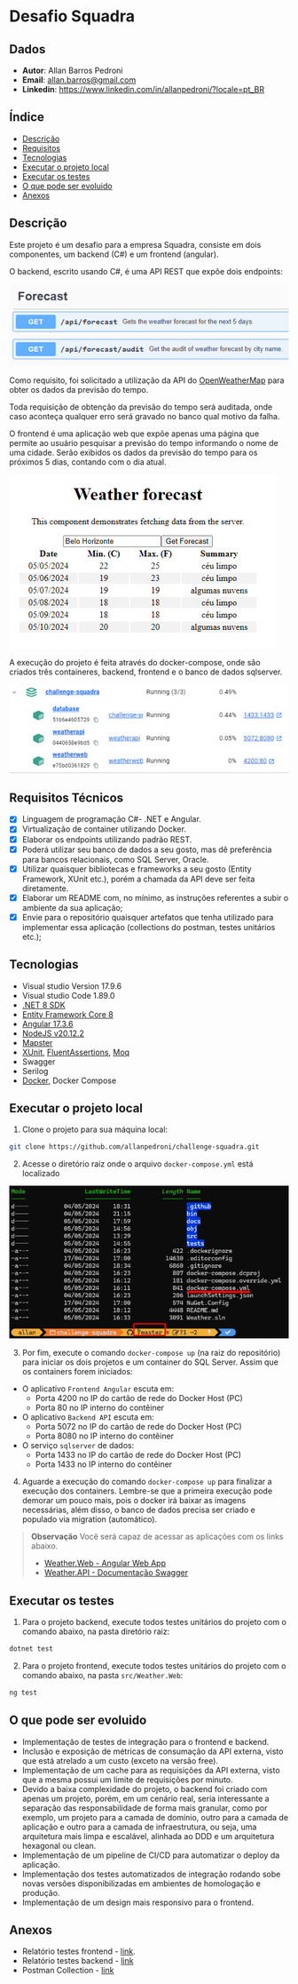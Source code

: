 # Desafio Squadra

## Dados

- **Autor**: Allan Barros Pedroni
- **Email**: <allan.barros@gmail.com>
- **Linkedin**: <https://www.linkedin.com/in/allanpedroni/?locale=pt_BR>

## Índice

- [Descrição](#descrição)
- [Requisitos](#requisitos)
- [Tecnologias](#tecnologias)
- [Executar o projeto local](#executar-o-projeto-local)
- [Executar os testes](#executar-os-testes)
- [O que pode ser evoluido](#o-que-pode-ser-evoluido)
- [Anexos](#anexos)

## Descrição

Este projeto é um desafio para a empresa Squadra, consiste em dois componentes, um backend (C#) e um frontend (angular).

O backend, escrito usando C#, é uma API REST que expõe dois endpoints:

![Endpoints swagger](docs/endpoints-swagger.png)

Como requisito, foi solicitado a utilização da API do [OpenWeatherMap](https://openweathermap.org/forecast5) para obter os dados da previsão do tempo.

Toda requisição de obtenção da previsão do tempo será auditada, onde caso aconteça qualquer erro será gravado no banco qual motivo da falha.

O frontend é uma aplicação web que expõe apenas uma página que permite ao usuário pesquisar a previsão do tempo informando o nome de uma cidade. Serão exibidos os dados da previsão do tempo para os próximos 5 dias, contando com o dia atual.

![Pagina weather forecast](docs/pagina-weather-forecast.png)

A execução do projeto é feita através do docker-compose, onde são criados três containeres, backend, frontend e o banco de dados sqlserver.

![Docker compose status](docs/docker-compose-status.png)

## Requisitos Técnicos

- [x] Linguagem de programação C#- .NET e Angular.
- [x] Virtualização de container utilizando Docker.
- [x] Elaborar os endpoints utilizando padrão REST.
- [x] Poderá utilizar seu banco de dados a seu gosto, mas dê preferência para bancos relacionais, como SQL Server, Oracle.
- [x] Utilizar quaisquer bibliotecas e frameworks a seu gosto (Entity Framework, XUnit etc.), porém a chamada da API deve ser feita diretamente.
- [x] Elaborar um README com, no mínimo, as instruções referentes a subir o ambiente da sua aplicação;
- [x] Envie para o repositório quaisquer artefatos que tenha utilizado para implementar essa aplicação (collections do postman, testes unitários etc.);

## Tecnologias

- Visual studio Version 17.9.6
- Visual studio Code 1.89.0
- [.NET 8 SDK](https://dotnet.microsoft.com/pt-br/download/dotnet/8.0)
- [Entity Framework Core 8](https://docs.microsoft.com/en-us/ef/core/)
- [Angular 17.3.6](https://angular.io/)
- [NodeJS v20.12.2](https://angular.io/)
- [Mapster](https://github.com/MapsterMapper/Mapster)
- [XUnit](https://nunit.org/), [FluentAssertions](https://fluentassertions.com/), [Moq](https://github.com/moq)
- Swagger
- Serilog
- [Docker](https://www.docker.com/), Docker Compose

## Executar o projeto local

1. Clone o projeto para sua máquina local:

```bash
git clone https://github.com/allanpedroni/challenge-squadra.git
```

2. Acesse o diretório raiz onde o arquivo `docker-compose.yml` está localizado

![Repositório raiz](docs/repositorio-raiz.png)

3. Por fim, execute o comando `docker-compose up` (na raiz do repositório) para iniciar os dois projetos e um container do SQL Server. Assim que os containers forem iniciados:

- O aplicativo `Frontend Angular` escuta em:
  - Porta 4200 no IP do cartão de rede do Docker Host (PC)
  - Porta 80 no IP interno do contêiner
- O aplicativo `Backend API` escuta em:  
  - Porta 5072 no IP do cartão de rede do Docker Host (PC)
  - Porta 8080 no IP interno do contêiner
- O serviço `sqlserver` de dados:
  - Porta 1433 no IP do cartão de rede do Docker Host (PC)
  - Porta 1433 no IP interno do contêiner

4. Aguarde a execução do comando `docker-compose up` para finalizar a execução dos containers. Lembre-se que a primeira execução pode demorar um pouco mais, pois o docker irá baixar as imagens necessárias, além disso, o banco de dados precisa ser criado e populado via migration (automático).

>**Observação** Você será capaz de acessar as aplicações com os links abaixo.
>
> - [Weather.Web - Angular Web App](http://localhost:4200/)
> - [Weather.API - Documentação Swagger](http://localhost:5072/swagger/index.html)

## Executar os testes

1. Para o projeto backend, execute todos testes unitários do projeto com o comando abaixo, na pasta diretório raiz:

```bash
dotnet test
```

2. Para o projeto frontend, execute todos testes unitários do projeto com o comando abaixo, na pasta `src/Weather.Web`:

```bash
ng test
```

## O que pode ser evoluido

- Implementação de testes de integração para o frontend e backend.
- Inclusão e exposição de métricas de consumação da API externa, visto que está atrelado a um custo (exceto na versão free).
- Implementação de um cache para as requisições da API externa, visto que a mesma possui um limite de requisições por minuto.
- Devido a baixa complexidade do projeto, o backend foi criado com apenas um projeto, porém, em um cenário real, seria interessante a separação das responsabilidade de forma mais granular, como por exemplo, um projeto para a camada de domínio, outro para a camada de aplicação e outro para a camada de infraestrutura, ou seja, uma arquitetura mais limpa e escalável, alinhada ao DDD e um arquitetura hexagonal ou clean.
- Implementação de um pipeline de CI/CD para automatizar o deploy da aplicação.
- Implementação dos testes automatizados de integração rodando sobe novas versões disponibilizadas em ambientes de homologação e produção.
- Implementação de um design mais responsivo para o frontend.

## Anexos

- Relatório testes frontend - [link](tests/Weather.API.Services.Tests/Coveragereport/index.html).
- Relatório testes backend - [link](src/Weather.Web/coverage/index.html)
- Postman Collection - [link](src/Weather.API/Weather%20API.postman_collection.json)
